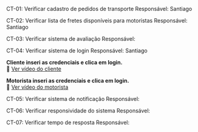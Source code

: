 CT-01: Verificar cadastro de pedidos de transporte
Responsável: Santiago


CT-02: Verificar lista de fretes disponíveis para motoristas
Responsável: Santiago

CT-03: Verificar sistema de avaliação
Responsável: 

CT-04: Verificar sistema de login
Responsável: Santiago

**Cliente inseri as credenciais e clica em login.**  
🎥 [Ver vídeo do cliente](./vid/loginclientefun.mp4)

**Motorista inseri as credenciais e clica em login.**  
🎥 [Ver vídeo do motorista](./vid/loginmotoristafun.mp4)

CT-05: Verificar sistema de notificação
Responsável: 

CT-06: Verificar responsividade do sistema
Responsável: 

CT-07: Verificar tempo de resposta
Responsável: 
